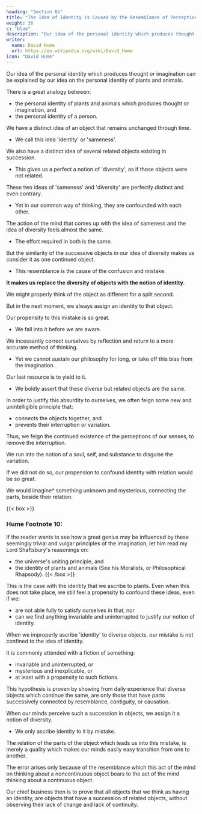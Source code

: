 ```yaml
---
heading: "Section 6b"
title: "The Idea of Identity is Caused by the Resemblance of Perceptions"
weight: 36
c: "blue"
description: "Our idea of the personal identity which produces thought or imagination can be explained by our idea on the personal identity of plants and animals"
writer:
  name: David Hume
  url: https://en.wikipedia.org/wiki/David_Hume
icon: "David Hume"
---
```




Our idea of the personal identity which produces thought or imagination can be explained by our idea on the personal identity of plants and animals.

There is a great analogy between:
- the personal identity of plants and animals which produces thought or imagination, and
- the personal identity of a person.

We have a distinct idea of an object that remains unchanged through time.
- We call this idea 'identity' or 'sameness'.

We also have a distinct idea of several related objects existing in succession.
- This gives us a perfect a notion of 'diversity', as if those objects were not related.

These two ideas of 'sameness' and 'diversity' are perfectly distinct and even contrary.
- Yet in our common way of thinking, they are confounded with each other.

The action of the mind that comes up with the idea of sameness and the idea of diversity feels almost the same.
- The effort required in both is the same.

But the similarity of the successive objects in our idea of diversity makes us consider it as one continued object.
- This resemblance is the cause of the confusion and mistake.

**It makes us replace the diversity of objects with the notion of identity.**

We might properly think of the object as different for a split second.

But in the next moment, we always assign an identity to that object.

Our propensity to this mistake is so great.
- We fall into it before we are aware.

We incessantly correct ourselves by reflection and return to a more accurate method of thinking.
- Yet we cannot sustain our philosophy for long, or take off this bias from the imagination.

Our last resource is to yield to it.
- We boldly assert that these diverse but related objects are the same.

In order to justify this absurdity to ourselves, we often feign some new and unintelligible principle that:
- connects the objects together, and
- prevents their interruption or variation.

Thus, we feign the continued existence of the perceptions of our senses, to remove the interruption.

We run into the notion of a soul, self, and substance to disguise the variation.

If we did not do so, our propension to confound identity with relation would be so great.

We would imagine* something unknown and mysterious, connecting the parts, beside their relation.


{{< box >}}
### Hume Footnote 10:

If the reader wants to see how a great genius may be influenced by these seemingly trivial and vulgar principles of the imagination, let him read my Lord Shaftsbury's reasonings on:
- the universe's uniting principle, and
- the identity of plants and animals (See his Moralists, or Philosophical Rhapsody).
{{< /box >}}



This is the case with the identity that we ascribe to plants. Even when this does not take place, we still feel a propensity to confound these ideas, even if we:
- are not able fully to satisfy ourselves in that, nor
- can we find anything invariable and uninterrupted to justify our notion of identity.


<!-- Thus, the controversy on identity is not merely a dispute of words. -->

When we improperly ascribe 'identity' to diverse objects, our mistake is not confined to the idea of identity.

It is commonly attended with a fiction of something:
- invariable and uninterrupted, or
- mysterious and inexplicable, or
- at least with a propensity to such fictions.

This hypothesis is proven by showing from daily experience that diverse objects which continue the same, are only those that have parts successively connected by resemblance, contiguity, or causation.

When our minds perceive such a succession in objects, we assign it a notion of diversity.
- We only ascribe identity to it by mistake.

The relation of the parts of the object which leads us into this mistake, is merely a quality which makes our minds easily easy transition from one to another.

The error arises only because of the resemblance which this act of the mind on thinking about a noncontinuous object bears to the act of the mind thinking about a continuous object.

Our chief business then is to prove that all objects that we think as having an identity, are objects that have a succession of related objects, without observing their lack of change and lack of continuity.

